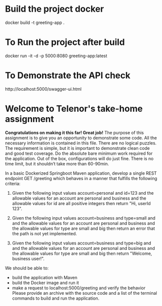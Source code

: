 # Build the project docker
docker build -t greeting-app .

# To Run the project after build
docker run -it -d -p 5000:8080 greeting-app:latest

# To Demonstrate the API check
http://localhost:5000/swagger-ui.html

# Welcome to Telenor's take-home assignment
**Congratulations on making it this far! Great job!**
The purpose of this assignment is to give you an opportunity to demonstrate some code.
All the necessary information is contained in this file. 
There are no logical puzzles. The requirement is simple, but it is important to demonstrate clean code and good test coverage.
Do the absolute bare minimum work required for the application. Out of the box, configurations will do just fine.
There is no time limit, but it shouldn’t take more than 60-90min. 

In a basic Dockerized Springboot Maven application, develop a single REST endpoint GET /greeting which behaves in a manner that fulfills the following criteria:

1. Given the following input values account=personal and id=123 
and the allowable values for an account are personal and business
and the allowable values for id are all positive integers
then return "Hi, userId 123".

2. Given the following input values account=business and type=small and 
and the allowable values for an account are personal and business
and the allowable values for type are small and big
then return an error that the path is not yet implemented.

3. Given the following input values account=business and type=big and 
and the allowable values for an account are personal and business
and the allowable values for type are small and big
then return "Welcome, business user!".

We should be able to:
- build the application with Maven
- build the Docker image and run it
- make a request to localhost:5000/greeting and verify the behavior
Please provide an archive with the source code and a list of the terminal commands to build and run the application.